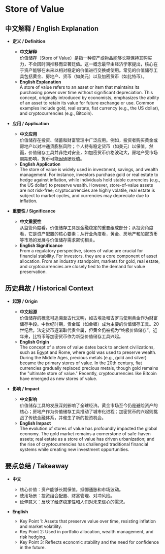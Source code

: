 # Store of Value

## 中文解释 / English Explanation

* **定义 / Definition**  
  - **中文解释**  
    价值储存（Store of Value）是指一种资产或物品能够长期保持其购买力，不会因时间推移而显著贬值。这一概念最早由经济学家提出，核心在于资产能够在未来以相对稳定的价值进行交换或使用。常见的价值储存工具包括黄金、房地产、货币（如美元）以及加密货币（如比特币）。  
  - **English Explanation**  
    A store of value refers to an asset or item that maintains its purchasing power over time without significant depreciation. This concept, originally introduced by economists, emphasizes the ability of an asset to retain its value for future exchange or use. Common examples include gold, real estate, fiat currency (e.g., the US dollar), and cryptocurrencies (e.g., Bitcoin).

* **应用 / Application**  
  - **中文应用**  
    价值储存在投资、储蓄和财富管理中广泛应用。例如，投资者购买黄金或房地产以对冲通货膨胀风险；个人持有稳定货币（如美元）以保值。然而，价值储存工具并非绝对安全，如加密货币价格波动大，房地产受市场周期影响，货币可能因通胀贬值。  
  - **English Application**  
    The store of value is widely used in investment, savings, and wealth management. For instance, investors purchase gold or real estate to hedge against inflation, while individuals hold stable currencies (e.g., the US dollar) to preserve wealth. However, store-of-value assets are not risk-free; cryptocurrencies are highly volatile, real estate is subject to market cycles, and currencies may depreciate due to inflation.

* **重要性 / Significance**  
  - **中文重要性**  
    从监管角度看，价值储存工具是金融稳定的重要组成部分；从投资角度看，它是资产配置的核心要素；从行业角度看，黄金、房地产和加密货币等市场的发展与价值储存需求密切相关。  
  - **English Significance**  
    From a regulatory perspective, stores of value are crucial for financial stability. For investors, they are a core component of asset allocation. From an industry standpoint, markets for gold, real estate, and cryptocurrencies are closely tied to the demand for value preservation.

## 历史典故 / Historical Context

* **起源 / Origin**  
  - **中文起源**  
    价值储存的概念可追溯至古代文明，如古埃及和古罗马使用黄金作为财富储存手段。中世纪时期，贵金属（如金银）成为主要的价值储存工具。20世纪后，法定货币逐渐取代贵金属，但黄金仍被视为“终极价值储存”。近年来，比特币等加密货币作为新型价值储存工具兴起。  
  - **English Origin**  
    The concept of a store of value dates back to ancient civilizations, such as Egypt and Rome, where gold was used to preserve wealth. During the Middle Ages, precious metals (e.g., gold and silver) became the primary stores of value. In the 20th century, fiat currencies gradually replaced precious metals, though gold remains the "ultimate store of value." Recently, cryptocurrencies like Bitcoin have emerged as new stores of value.

* **影响 / Impact**  
  - **中文影响**  
    价值储存工具的发展深刻影响了全球经济。黄金市场至今仍是避险资产的核心；房地产作为价值储存工具推动了城市化进程；加密货币的兴起则挑战了传统金融体系，并催生了新的投资机会。  
  - **English Impact**  
    The evolution of stores of value has profoundly impacted the global economy. The gold market remains a cornerstone of safe-haven assets; real estate as a store of value has driven urbanization; and the rise of cryptocurrencies has challenged traditional financial systems while creating new investment opportunities.

## 要点总结 / Takeaway

* **中文**  
  - 核心价值：资产能够长期保值，抵御通胀和市场波动。  
  - 使用场景：投资组合配置、财富管理、对冲风险。  
  - 延伸意义：反映了经济稳定性和人们对未来信心的需求。  

* **English**  
  - Key Point 1: Assets that preserve value over time, resisting inflation and market volatility.  
  - Key Point 2: Used in portfolio allocation, wealth management, and risk hedging.  
  - Key Point 3: Reflects economic stability and the need for confidence in the future.